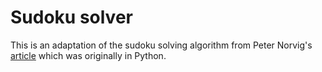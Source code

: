 Sudoku solver
=============

This is an adaptation of the sudoku solving algorithm from Peter Norvig's [article](norvig.com/sudoku.html) which was originally in Python. 


